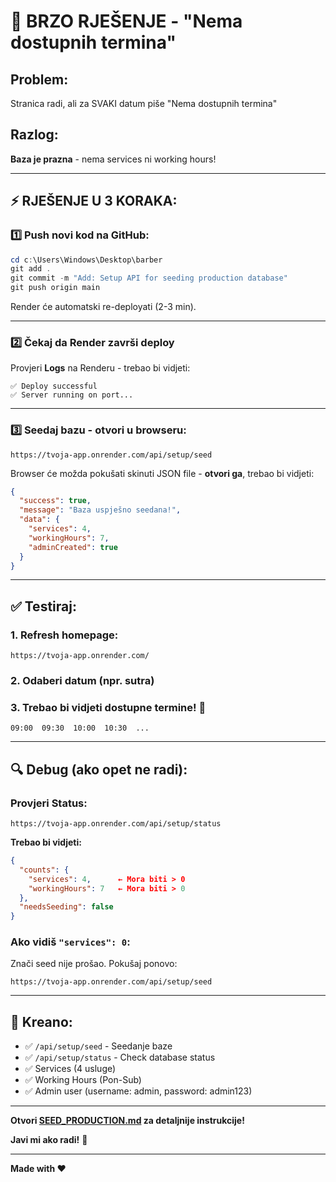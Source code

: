# 🚨 BRZO RJEŠENJE - "Nema dostupnih termina"

## Problem:
Stranica radi, ali za SVAKI datum piše "Nema dostupnih termina"

## Razlog:
**Baza je prazna** - nema services ni working hours!

---

## ⚡ RJEŠENJE U 3 KORAKA:

### 1️⃣ Push novi kod na GitHub:
```powershell
cd c:\Users\Windows\Desktop\barber
git add .
git commit -m "Add: Setup API for seeding production database"
git push origin main
```

Render će automatski re-deployati (2-3 min).

---

### 2️⃣ Čekaj da Render završi deploy

Provjeri **Logs** na Renderu - trebao bi vidjeti:
```
✅ Deploy successful
✅ Server running on port...
```

---

### 3️⃣ Seedaj bazu - otvori u browseru:

```
https://tvoja-app.onrender.com/api/setup/seed
```

Browser će možda pokušati skinuti JSON file - **otvori ga**, trebao bi vidjeti:
```json
{
  "success": true,
  "message": "Baza uspješno seedana!",
  "data": {
    "services": 4,
    "workingHours": 7,
    "adminCreated": true
  }
}
```

---

## ✅ Testiraj:

### 1. Refresh homepage:
```
https://tvoja-app.onrender.com/
```

### 2. Odaberi datum (npr. sutra)

### 3. **Trebao bi vidjeti dostupne termine!** 🎉
```
09:00  09:30  10:00  10:30  ...
```

---

## 🔍 Debug (ako opet ne radi):

### Provjeri Status:
```
https://tvoja-app.onrender.com/api/setup/status
```

**Trebao bi vidjeti:**
```json
{
  "counts": {
    "services": 4,      ← Mora biti > 0
    "workingHours": 7   ← Mora biti > 0
  },
  "needsSeeding": false
}
```

### Ako vidiš `"services": 0`:
Znači seed nije prošao. Pokušaj ponovo:
```
https://tvoja-app.onrender.com/api/setup/seed
```

---

## 📝 Kreano:

- ✅ `/api/setup/seed` - Seedanje baze
- ✅ `/api/setup/status` - Check database status
- ✅ Services (4 usluge)
- ✅ Working Hours (Pon-Sub)
- ✅ Admin user (username: admin, password: admin123)

---

**Otvori [SEED_PRODUCTION.md](SEED_PRODUCTION.md) za detaljnije instrukcije!**

**Javi mi ako radi!** 🚀

---

**Made with ❤️**
